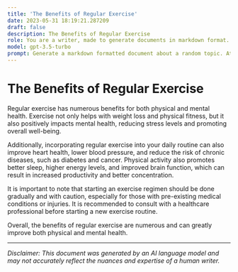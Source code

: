 ```yaml
---
title: 'The Benefits of Regular Exercise'
date: 2023-05-31 18:19:21.287209
draft: false
description: The Benefits of Regular Exercise
role: You are a writer, made to generate documents in markdown format. It is very important that all of the documents you generate are in valid markdown format.
model: gpt-3.5-turbo
prompt: Generate a markdown formatted document about a random topic. At the bottom, include a disclaimer explaining that the document was generated by you. The first line of the document should be the title. Make sure that the entire document is in proper markdown format, using a mix of various tags to make the document visually appealing.
---
```


# The Benefits of Regular Exercise

Regular exercise has numerous benefits for both physical and mental health. Exercise not only helps with weight loss and physical fitness, but it also positively impacts mental health, reducing stress levels and promoting overall well-being. 

Additionally, incorporating regular exercise into your daily routine can also improve heart health, lower blood pressure, and reduce the risk of chronic diseases, such as diabetes and cancer. Physical activity also promotes better sleep, higher energy levels, and improved brain function, which can result in increased productivity and better concentration.

It is important to note that starting an exercise regimen should be done gradually and with caution, especially for those with pre-existing medical conditions or injuries. It is recommended to consult with a healthcare professional before starting a new exercise routine.

Overall, the benefits of regular exercise are numerous and can greatly improve both physical and mental health.

---

*Disclaimer: This document was generated by an AI language model and may not accurately reflect the nuances and expertise of a human writer.*